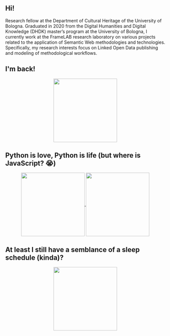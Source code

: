 ## Hi!

Research fellow at the Department of Cultural Heritage of the University of Bologna. Graduated in 2020 from the Digital Humanities and Digital Knowledge (DHDK) master’s program at the University of Bologna, I currently work at the FrameLAB research laboratory on various projects related to the application of Semantic Web methodologies and technologies. Specifically, my research interests focus on Linked Open Data publishing and modeling of methodological workflows.

## I'm back!
<div align="center">
  <a href="https://github.com/anuraghazra/github-readme-stats">
      <img height=200 align="center" src="http://github-profile-summary-cards.vercel.app/api/cards/profile-details?username=sebastianbarzaghi&theme=graywhite" />
  </a>
</div>

## Python is love, Python is life (but where is JavaScript? 😭)
<div align="center">
  <a href="https://github.com/anuraghazra/github-readme-stats">
    <img height=200 align="center" src="http://github-profile-summary-cards.vercel.app/api/cards/repos-per-language?username=sebastianbarzaghi&theme=graywhite" />
  </a>
  <a href="https://github.com/anuraghazra/convoychat">
    <img height=200 align="center" src="http://github-profile-summary-cards.vercel.app/api/cards/most-commit-language?username=sebastianbarzaghi&theme=graywhite"/>
  </a>
</div>

## At least I still have a semblance of a sleep schedule (kinda)?
<div align="center">
  <a href="https://github.com/anuraghazra/convoychat">
    <img height=200 align="center" src="http://github-profile-summary-cards.vercel.app/api/cards/productive-time?username=sebastianbarzaghi&theme=graywhite"/>
  </a>
</div>
